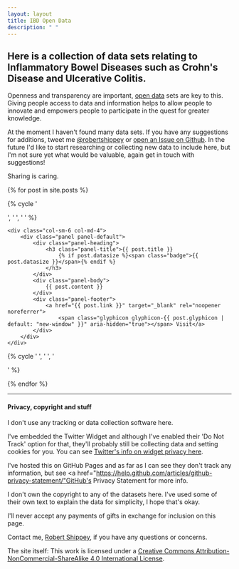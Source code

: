 ```yaml
---
layout: layout
title: IBD Open Data
description: " "
---
```


## Here is a collection of data sets relating to Inflammatory Bowel Diseases such as Crohn's Disease and Ulcerative Colitis. 

Openness and transparency are important, [open data](https://en.wikipedia.org/wiki/Open_data) sets are key to this. Giving people access to data and information helps to allow people to innovate and empowers people to participate in the quest for greater knowledge. 

At the moment I haven't found many data sets. If you have any suggestions for additions, tweet me [@robertshippey](https://twitter.com/robertshippey) or [open an Issue on Github](https://github.com/RobertShippey/IBD-data). In the future I'd like to start researching or collecting new data to include here, but I'm not sure yet what would be valuable, again get in touch with suggestions! 

Sharing is caring. 

{% for post in site.posts %}

{% cycle '<div class="row">', ' ', ' ' %}

	<div class="col-sm-6 col-md-4">
		<div class="panel panel-default">
			<div class="panel-heading">
				<h3 class="panel-title">{{ post.title }}
					{% if post.datasize %}<span class="badge">{{ post.datasize }}</span>{% endif %}
				</h3>
			</div>
			<div class="panel-body">
				{{ post.content }}
			</div>
			<div class="panel-footer">
				<a href="{{ post.link }}" target="_blank" rel="noopener noreferrer">
					<span class="glyphicon glyphicon-{{ post.glyphicon | default: "new-window" }}" aria-hidden="true"></span> Visit</a>
			</div>
		</div>
	</div>

{% cycle ' ', ' ', '</div>' %}

{% endfor %}

<hr>

<h4>Privacy, copyright and stuff</h4>

I don't use any tracking or data collection software here. 

I've embedded the Twitter Widget and although I've enabled their 'Do Not Track' option for that, they'll probably still be collecting data and setting cookies for you. You can see <a href="https://dev.twitter.com/web/overview/privacy">Twitter's info on widget privacy here</a>. 

I've hosted this on GitHub Pages and as far as I can see they don't track any information, but see <a href="https://help.github.com/articles/github-privacy-statement/"GitHub's Privacy Statement</a> for more info. 

I don't own the copyright to any of the datasets here. I've used some of their own text to explain the data for simplicity, I hope that's okay. 

I'll never accept any payments of gifts in exchange for inclusion on this page. 

Contact me, <a href="https://twitter.com/robertshipey">Robert Shippey</a>, if you have any questions or concerns. 

The site itself: This work is licensed under a <a rel="license" href="http://creativecommons.org/licenses/by-nc-sa/4.0/">Creative Commons Attribution-NonCommercial-ShareAlike 4.0 International License</a>.

